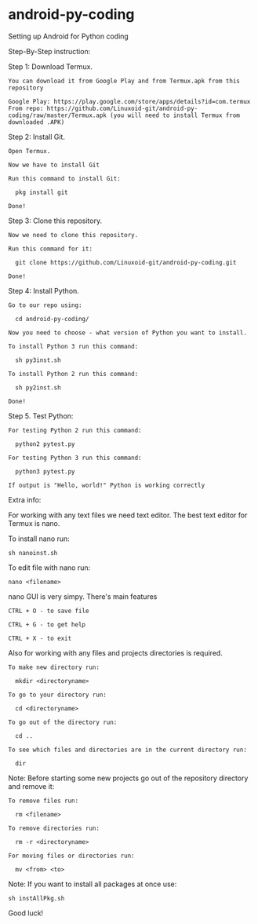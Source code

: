 # android-py-coding

Setting up Android for Python coding

Step-By-Step instruction:

  Step 1: Download Termux.
    
    You can download it from Google Play and from Termux.apk from this repository
    
    Google Play: https://play.google.com/store/apps/details?id=com.termux
    From repo: https://github.com/Linuxoid-git/android-py-coding/raw/master/Termux.apk (you will need to install Termux from downloaded .APK)
  
  Step 2: Install Git.

    Open Termux.
    
    Now we have to install Git
    
    Run this command to install Git:
      
      pkg install git
     
    Done!
   
  Step 3: Clone this repository.
  
    Now we need to clone this repository.
    
    Run this command for it:
    
      git clone https://github.com/Linuxoid-git/android-py-coding.git
      
    Done!
    
  Step 4: Install Python.
  
    Go to our repo using:
    
      cd android-py-coding/
      
    Now you need to choose - what version of Python you want to install.
    
    To install Python 3 run this command:
    
      sh py3inst.sh
    
    To install Python 2 run this command:
    
      sh py2inst.sh
    
    Done!
     
  Step 5. Test Python:
  
    For testing Python 2 run this command:
    
      python2 pytest.py
      
    For testing Python 3 run this command:
    
      python3 pytest.py
      
    If output is "Hello, world!" Python is working correctly
    
Extra info:

  For working with any text files we need text editor. The best text editor for Termux is nano.
  
  To install nano run: 
  
    sh nanoinst.sh
    
  To edit file with nano run:
  
    nano <filename>
    
  nano GUI is very simpy. There's main features
  
    CTRL + O - to save file
    
    CTRL + G - to get help
    
    CTRL + X - to exit
  
  Also for working with any files and projects directories is required.
  
    To make new directory run:
    
      mkdir <directoryname>
    
    To go to your directory run:
    
      cd <directoryname>
      
    To go out of the directory run:
    
      cd ..
  
    To see which files and directories are in the current directory run:
    
      dir
      
  Note: Before starting some new projects go out of the repository directory and remove it:
  
    To remove files run:
    
      rm <filename>
      
    To remove directories run:
    
      rm -r <directoryname>
    
    For moving files or directories run:
    
      mv <from> <to>

  Note: If you want to install all packages at once use:
  
    sh instAllPkg.sh
    
Good luck!
    
  
  
   
    
        
    
        
  
  

